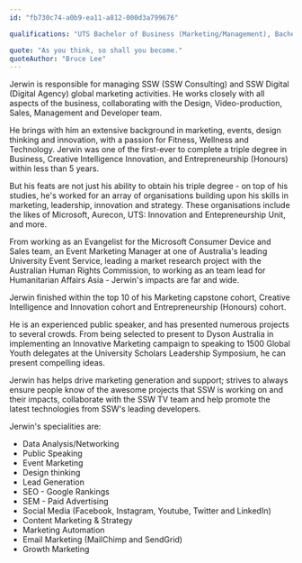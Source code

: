 ```yaml
---
id: "fb730c74-a0b9-ea11-a812-000d3a799676"

qualifications: "UTS Bachelor of Business (Marketing/Management), Bachelor of Creative Intelligence and Innovation, Bachelor of Entrepreneurship (Honours)"

quote: "As you think, so shall you become."
quoteAuthor: "Bruce Lee"
---
```


[Editing your profile]: https://github.com/SSWConsulting/People/wiki/3.-Editing-your-profile

Jerwin is responsible for managing SSW (SSW Consulting) and SSW Digital (Digital Agency) global marketing activities. He works closely with all aspects of the business, collaborating with the Design, Video-production, Sales, Management and Developer team. 

He brings with him an extensive background in marketing, events, design thinking and innovation, with a passion for Fitness, Wellness and Technology. Jerwin was one of the first-ever to complete a triple degree in Business, Creative Intelligence Innovation, and Entrepreneurship (Honours) within less than 5 years.

But his feats are not just his ability to obtain his triple degree - on top of his studies, he's worked for an array of organisations building upon his skills in marketing, leadership, innovation and strategy. These organisations include the likes of Microsoft, Aurecon, UTS: Innovation and Entepreneurship Unit, and more. 

From working as an Evangelist for the Microsoft Consumer Device and Sales team, an Event Marketing Manager at one of Australia's leading University Event Service,  leading a market research project with the Australian Human Rights Commission, to working as an team lead for Humanitarian Affairs Asia - Jerwin's impacts are far and wide.

Jerwin finished within the top 10 of his Marketing capstone cohort, Creative Intelligence and Innovation cohort and Entrepreneurship (Honours) cohort. 

He is an experienced public speaker, and has presented numerous projects to several crowds. From being selected to present to Dyson Australia in implementing an Innovative Marketing campaign to speaking to 1500 Global Youth delegates at the University Scholars Leadership Symposium, he can present compelling ideas. 

Jerwin has helps drive marketing generation and support; strives to always ensure people know of the awesome projects that SSW is working on and their impacts, collaborate with the SSW TV team and help promote the latest technologies from SSW's leading developers. 

Jerwin's specialities are:
* Data Analysis/Networking 
* Public Speaking
* Event Marketing
* Design thinking
* Lead Generation
* SEO - Google Rankings
* SEM - Paid Advertising
* Social Media (Facebook, Instagram, Youtube, Twitter and LinkedIn)
* Content Marketing & Strategy
* Marketing Automation
* Email Marketing (MailChimp and SendGrid)
* Growth Marketing 
